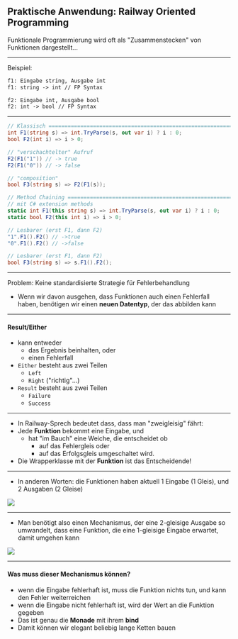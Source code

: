 ## Praktische Anwendung: Railway Oriented Programming

Funktionale Programmierung wird oft als "Zusammenstecken" von Funktionen dargestellt...

---

Beispiel:

```txt
f1: Eingabe string, Ausgabe int
f1: string -> int // FP Syntax

f2: Eingabe int, Ausgabe bool
f2: int -> bool // FP Syntax
```

---

```csharp
// Klassisch ===========================================================
int F1(string s) => int.TryParse(s, out var i) ? i : 0;
bool F2(int i) => i > 0;

// "verschachtelter" Aufruf
F2(F1("1")) // -> true
F2(F1("0")) // -> false

// "composition"
bool F3(string s) => F2(F1(s));
```

```csharp
// Method Chaining =====================================================
// mit C# extension methods
static int F1(this string s) => int.TryParse(s, out var i) ? i : 0;
static bool F2(this int i) => i > 0;

// Lesbarer (erst F1, dann F2)
"1".F1().F2() // ->true
"0".F1().F2() // ->false

// Lesbarer (erst F1, dann F2)
bool F3(string s) => s.F1().F2();
```

---

Problem: Keine standardisierte Strategie für Fehlerbehandlung 

- Wenn wir davon ausgehen, dass Funktionen auch einen Fehlerfall haben, benötigen wir einen **neuen Datentyp**, der das abbilden kann

---

#### Result/Either

- kann entweder 
  - das Ergebnis beinhalten, oder 
  - einen Fehlerfall
- `Either` besteht aus zwei Teilen
  - `Left`
  - `Right` ("richtig"...)
- `Result` besteht aus zwei Teilen
  - `Failure`
  - `Success`

---

- In Railway-Sprech bedeutet dass, dass man "zweigleisig" fährt:
- Jede **Funktion** bekommt eine Eingabe, und 
  - hat "im Bauch" eine Weiche, die entscheidet ob 
    - auf das Fehlergleis oder 
    - auf das Erfolgsgleis umgeschaltet wird.
- Die Wrapperklasse mit der **Funktion** ist das Entscheidende!

---

- In anderen Worten: die Funktionen haben aktuell 1 Eingabe (1 Gleis), und 2 Ausgaben (2 Gleise)

<img
  class="absolute bottom-50 left-10 w-200"
  src="/images/rop-tracks-Page-2.png"
/>


---

- Man benötigt also einen Mechanismus, der eine 2-gleisige Ausgabe so umwandelt, dass eine Funktion, die eine 1-gleisige Eingabe erwartet, damit umgehen kann

<img
  class="absolute bottom-10 left-20 w-180"
  src="/images/rop-tracks-Page-4.png"
/>

---

#### Was muss dieser Mechanismus können?

- wenn die Eingabe fehlerhaft ist, muss die Funktion nichts tun, und kann den Fehler weiterreichen
- wenn die Eingabe nicht fehlerhaft ist, wird der Wert an die Funktion gegeben
- Das ist genau die **Monade** mit ihrem **bind**
- Damit können wir elegant beliebig lange Ketten bauen
